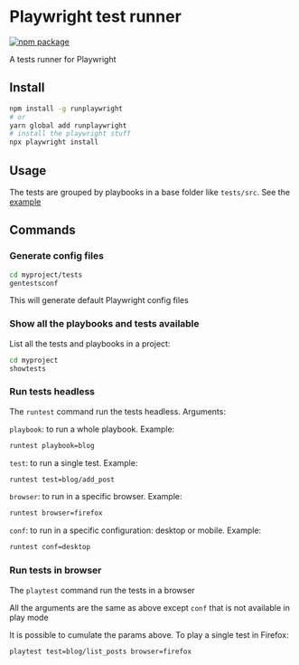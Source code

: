 # Playwright test runner

[![npm package](https://img.shields.io/npm/v/runplaywright)](https://www.npmjs.com/package/runplaywright)

A tests runner for Playwright

## Install

```bash
npm install -g runplaywright
# or
yarn global add runplaywright
# install the playwright stuff
npx playwright install
```

## Usage

The tests are grouped by playbooks in a base folder like `tests/src`. See the [example](tests)

## Commands

### Generate config files

```bash
cd myproject/tests
gentestsconf
```

This will generate default Playwright config files

### Show all the playbooks and tests available

List all the tests and playbooks in a project:

```bash
cd myproject
showtests
```

### Run tests headless

The `runtest` command run the tests headless. Arguments:

`playbook`: to run a whole playbook. Example:

```bash
runtest playbook=blog
```

`test`: to run a single test. Example:

```bash
runtest test=blog/add_post
```

`browser`: to run in a specific browser. Example:

```bash
runtest browser=firefox
```

`conf`: to run in a specific configuration: desktop or mobile. Example:

```bash
runtest conf=desktop
```

### Run tests in browser

The `playtest` command run the tests in a browser

All the arguments are the same as above except `conf` that is not
available in play mode

It is possible to cumulate the params above. To play a single test in Firefox:

```bash
playtest test=blog/list_posts browser=firefox
```
